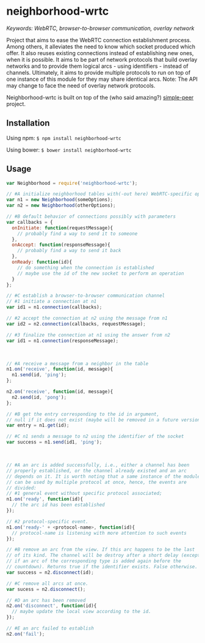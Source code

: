 # neighborhood-wrtc

<i>Keywords: WebRTC, browser-to-browser communication, overlay network</i>

Project that aims to ease the WebRTC connection establishment process. Among
others, it alleviates the need to know which socket produced which offer.  It
also reuses existing connections instead of establishing new ones, when it is
possible. It aims to be part of network protocols that build overlay networks
and to provide them logical arcs - using identifiers - instead of channels.
Ultimately, it aims to provide multiple protocols to run on top of one
instance of this module for they may share identical arcs.  Note: The API may
change to face the need of overlay network protocols.

Neighborhood-wrtc is built on top of the (who said amazing?)
[simple-peer](https://github.com/feross/simple-peer) project.

## Installation

Using npm: ```$ npm install neighborhood-wrtc```

Using bower: ```$ bower install neighborhood-wrtc```

## Usage

```js
var Neighborhood = require('neighborhood-wrtc');

// #A initialize neighborhood tables with(-out here) WebRTC-specific options
var n1 = new Neighborhood(someOptions);
var n2 = new Neighborhood(otherOptions);

// #B default behavior of connections possibly with parameters
var callbacks = {
  onInitiate: function(requestMessage){
    // probably find a way to send it to someone
  },
  onAccept: function(responseMessage){
    // probably find a way to send it back
  },
  onReady: function(id){
    // do something when the connection is established
    // maybe use the id of the new socket to perform an operation
  }
};

// #C establish a browser-to-browser communication channel
// #1 initiate a connection at n1
var id1 = n1.connection(callbacks);

// #2 accept the connection at n2 using the message from n1
var id2 = n2.connection(callbacks, requestMessage);

// #3 finalize the connection at n1 using the answer from n2
var id1 = n1.connection(responseMessage);
```

<br />

```js
// #A receive a message from a neighbor in the table
n1.on('receive', function(id, message){
  n1.send(id, 'ping');
};

n2.on('receive', function(id, message){
  n2.send(id, 'pong'); 
};

// #B get the entry corresponding to the id in argument,
// null if it does not exist (maybe will be removed in a future version)
var entry = n1.get(id);

// #C n1 sends a message to n2 using the identifier of the socket
var success = n1.send(id1, 'ping');
```

<br />

```js
// #A an arc is added successfully, i.e., either a channel has been
// properly established, or the channel already existed and an arc
// depends on it. It is worth noting that a same instance of the module
// can be used by multiple protocol at once, hence, the events are
// divided:
// #1 general event without specific protocol associated;
n1.on('ready', function(id){
  // the arc id has been established
});

// #2 protocol-specific event.
n1.on('ready-' + <protocol-name>, function(id){
  // protocol-name is listening with more attention to such events
});

// #B remove an arc from the view. If this arc happens to be the last
// of its kind. The channel will be destroy after a short delay (except
// if an arc of the corresponding type is added again before the
// countdown). Returns true if the identifier exists. False otherwise.
var success = n2.disconnect(id); 

// #C remove all arcs at once.
var sucess = n2.disconnect();

// #D an arc has been removed
n2.on('disconnect', function(id){
  // maybe update the local view according to the id.
});

// #E an arc failed to establish
n2.on('fail');
```

